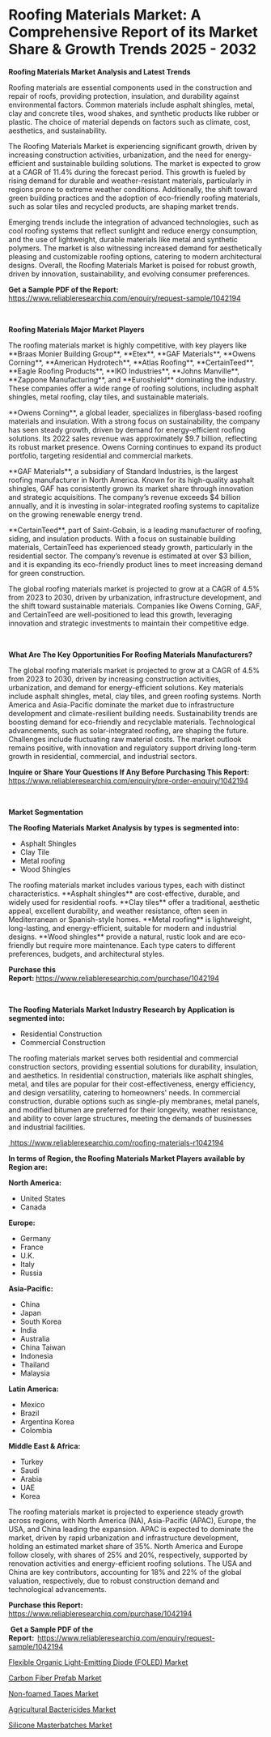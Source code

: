 <p><h1>Roofing Materials Market: A Comprehensive Report of its Market Share & Growth Trends 2025 - 2032</h1></p><p><strong>Roofing Materials Market Analysis and Latest Trends</strong></p>
<p><p>Roofing materials are essential components used in the construction and repair of roofs, providing protection, insulation, and durability against environmental factors. Common materials include asphalt shingles, metal, clay and concrete tiles, wood shakes, and synthetic products like rubber or plastic. The choice of material depends on factors such as climate, cost, aesthetics, and sustainability.</p><p>The Roofing Materials Market is experiencing significant growth, driven by increasing construction activities, urbanization, and the need for energy-efficient and sustainable building solutions. The market is expected to grow at a CAGR of 11.4% during the forecast period. This growth is fueled by rising demand for durable and weather-resistant materials, particularly in regions prone to extreme weather conditions. Additionally, the shift toward green building practices and the adoption of eco-friendly roofing materials, such as solar tiles and recycled products, are shaping market trends.</p><p>Emerging trends include the integration of advanced technologies, such as cool roofing systems that reflect sunlight and reduce energy consumption, and the use of lightweight, durable materials like metal and synthetic polymers. The market is also witnessing increased demand for aesthetically pleasing and customizable roofing options, catering to modern architectural designs. Overall, the Roofing Materials Market is poised for robust growth, driven by innovation, sustainability, and evolving consumer preferences.</p></p>
<p><strong>Get a Sample PDF of the Report:&nbsp;</strong> <a href="https://www.reliableresearchiq.com/enquiry/request-sample/1042194?utm_campaign=1159&utm_medium=2&utm_source=Github&utm_content=ia&utm_term=25012025&utm_id=roofing-materials">https://www.reliableresearchiq.com/enquiry/request-sample/1042194</a></p>
<p>&nbsp;</p>
<p><strong>Roofing Materials Major Market Players</strong></p>
<p><p>The roofing materials market is highly competitive, with key players like **Braas Monier Building Group**, **Etex**, **GAF Materials**, **Owens Corning**, **American Hydrotech**, **Atlas Roofing**, **CertainTeed**, **Eagle Roofing Products**, **IKO Industries**, **Johns Manville**, **Zappone Manufacturing**, and **Euroshield** dominating the industry. These companies offer a wide range of roofing solutions, including asphalt shingles, metal roofing, clay tiles, and sustainable materials.</p><p>**Owens Corning**, a global leader, specializes in fiberglass-based roofing materials and insulation. With a strong focus on sustainability, the company has seen steady growth, driven by demand for energy-efficient roofing solutions. Its 2022 sales revenue was approximately $9.7 billion, reflecting its robust market presence. Owens Corning continues to expand its product portfolio, targeting residential and commercial markets.</p><p>**GAF Materials**, a subsidiary of Standard Industries, is the largest roofing manufacturer in North America. Known for its high-quality asphalt shingles, GAF has consistently grown its market share through innovation and strategic acquisitions. The company’s revenue exceeds $4 billion annually, and it is investing in solar-integrated roofing systems to capitalize on the growing renewable energy trend.</p><p>**CertainTeed**, part of Saint-Gobain, is a leading manufacturer of roofing, siding, and insulation products. With a focus on sustainable building materials, CertainTeed has experienced steady growth, particularly in the residential sector. The company’s revenue is estimated at over $3 billion, and it is expanding its eco-friendly product lines to meet increasing demand for green construction.</p><p>The global roofing materials market is projected to grow at a CAGR of 4.5% from 2023 to 2030, driven by urbanization, infrastructure development, and the shift toward sustainable materials. Companies like Owens Corning, GAF, and CertainTeed are well-positioned to lead this growth, leveraging innovation and strategic investments to maintain their competitive edge.</p></p>
<p>&nbsp;</p>
<p><strong>What Are The Key Opportunities For Roofing Materials Manufacturers?</strong></p>
<p><p>The global roofing materials market is projected to grow at a CAGR of 4.5% from 2023 to 2030, driven by increasing construction activities, urbanization, and demand for energy-efficient solutions. Key materials include asphalt shingles, metal, clay tiles, and green roofing systems. North America and Asia-Pacific dominate the market due to infrastructure development and climate-resilient building needs. Sustainability trends are boosting demand for eco-friendly and recyclable materials. Technological advancements, such as solar-integrated roofing, are shaping the future. Challenges include fluctuating raw material costs. The market outlook remains positive, with innovation and regulatory support driving long-term growth in residential, commercial, and industrial sectors.</p></p>
<p><strong>Inquire or Share Your Questions If Any Before Purchasing This Report:</strong> <a href="https://www.reliableresearchiq.com/enquiry/pre-order-enquiry/1042194?utm_campaign=1159&utm_medium=2&utm_source=Github&utm_content=ia&utm_term=25012025&utm_id=roofing-materials">https://www.reliableresearchiq.com/enquiry/pre-order-enquiry/1042194</a></p>
<p>&nbsp;</p>
<p><strong>Market Segmentation</strong></p>
<p><strong>The Roofing Materials Market Analysis by types is segmented into:</strong></p>
<p><ul><li>Asphalt Shingles</li><li>Clay Tile</li><li>Metal roofing</li><li>Wood Shingles</li></ul></p>
<p><p>The roofing materials market includes various types, each with distinct characteristics. **Asphalt shingles** are cost-effective, durable, and widely used for residential roofs. **Clay tiles** offer a traditional, aesthetic appeal, excellent durability, and weather resistance, often seen in Mediterranean or Spanish-style homes. **Metal roofing** is lightweight, long-lasting, and energy-efficient, suitable for modern and industrial designs. **Wood shingles** provide a natural, rustic look and are eco-friendly but require more maintenance. Each type caters to different preferences, budgets, and architectural styles.</p></p>
<p><strong>Purchase this Report:&nbsp;</strong><a href="https://www.reliableresearchiq.com/purchase/1042194?utm_campaign=1159&utm_medium=2&utm_source=Github&utm_content=ia&utm_term=25012025&utm_id=roofing-materials">https://www.reliableresearchiq.com/purchase/1042194</a></p>
<p>&nbsp;</p>
<p><strong>The Roofing Materials Market Industry Research by Application is segmented into:</strong></p>
<p><ul><li>Residential Construction</li><li>Commercial Construction</li></ul></p>
<p><p>The roofing materials market serves both residential and commercial construction sectors, providing essential solutions for durability, insulation, and aesthetics. In residential construction, materials like asphalt shingles, metal, and tiles are popular for their cost-effectiveness, energy efficiency, and design versatility, catering to homeowners' needs. In commercial construction, durable options such as single-ply membranes, metal panels, and modified bitumen are preferred for their longevity, weather resistance, and ability to cover large structures, meeting the demands of businesses and industrial facilities.</p></p>
<p><a href="https://www.reliableresearchiq.com/roofing-materials-r1042194?utm_campaign=1159&utm_medium=2&utm_source=Github&utm_content=ia&utm_term=25012025&utm_id=roofing-materials">&nbsp;https://www.reliableresearchiq.com/roofing-materials-r1042194</a></p>
<p><strong>In terms of Region, the Roofing Materials Market Players available by Region are:</strong></p>
<p>
    <p> <strong> North America: </strong>
        <ul>
            <li>United States</li>
            <li>Canada</li>
        </ul>
        </p> 
    <p> <strong> Europe: </strong>
        <ul>
            <li>Germany</li>
            <li>France</li>
            <li>U.K.</li>
            <li>Italy</li>
            <li>Russia</li>
        </ul>
        </p> 
    <p> <strong> Asia-Pacific: </strong>
        <ul>
            <li>China</li>
            <li>Japan</li>
            <li>South Korea</li>
            <li>India</li>
            <li>Australia</li>
            <li>China Taiwan</li>
            <li>Indonesia</li>
            <li>Thailand</li>
            <li>Malaysia</li>
        </ul>
        </p> 
    <p> <strong> Latin America: </strong>
        <ul>
            <li>Mexico</li>
            <li>Brazil</li>
            <li>Argentina Korea</li>
            <li>Colombia</li>
        </ul>
        </p> 
    <p> <strong> Middle East & Africa: </strong>
        <ul>
            <li>Turkey</li>
            <li>Saudi</li>
            <li>Arabia</li>
            <li>UAE</li>
            <li>Korea</li>
        </ul>
    </p>
    </p>
<p><p>The roofing materials market is projected to experience steady growth across regions, with North America (NA), Asia-Pacific (APAC), Europe, the USA, and China leading the expansion. APAC is expected to dominate the market, driven by rapid urbanization and infrastructure development, holding an estimated market share of 35%. North America and Europe follow closely, with shares of 25% and 20%, respectively, supported by renovation activities and energy-efficient roofing solutions. The USA and China are key contributors, accounting for 18% and 22% of the global valuation, respectively, due to robust construction demand and technological advancements.</p></p>
<p><strong>Purchase this Report: </strong><a href="https://www.reliableresearchiq.com/purchase/1042194?utm_campaign=1159&utm_medium=2&utm_source=Github&utm_content=ia&utm_term=25012025&utm_id=roofing-materials">https://www.reliableresearchiq.com/purchase/1042194</a></p>
<p>&nbsp;<strong>Get a Sample PDF of the Report:&nbsp;&nbsp;</strong><a href="https://www.reliableresearchiq.com/enquiry/request-sample/1042194?utm_campaign=1159&utm_medium=2&utm_source=Github&utm_content=ia&utm_term=25012025&utm_id=roofing-materials">https://www.reliableresearchiq.com/enquiry/request-sample/1042194</a></p>
<p><strong></strong></p>
<p><p><a href="https://www.linkedin.com/pulse/in-depth-flexible-organic-light-emitting-diode-foled-market-vwocf?utm_campaign=1159&utm_medium=2&utm_source=Github&utm_content=ia&utm_term=25012025&utm_id=roofing-materials">Flexible Organic Light-Emitting Diode (FOLED) Market</a></p><p><a href="https://www.linkedin.com/pulse/carbon-fiber-prefab-market-size-analysis-quantitative-insights-9y1de?utm_campaign=1159&utm_medium=2&utm_source=Github&utm_content=ia&utm_term=25012025&utm_id=roofing-materials">Carbon Fiber Prefab Market</a></p><p><a href="https://www.linkedin.com/pulse/growing-non-foamed-tapes-market-size-forecast-predicted-a3xuc?utm_campaign=1159&utm_medium=2&utm_source=Github&utm_content=ia&utm_term=25012025&utm_id=roofing-materials">Non-foamed Tapes Market</a></p><p><a href="https://github.com/lisaeichler20775/Market-Research-Report-List-1/blob/main/agricultural-bactericides-market.md?utm_campaign=1159&utm_medium=2&utm_source=Github&utm_content=ia&utm_term=25012025&utm_id=roofing-materials">Agricultural Bactericides Market</a></p><p><a href="https://github.com/katonmarti489/Market-Research-Report-List-1/blob/main/silicone-masterbatches-market.md?utm_campaign=1159&utm_medium=2&utm_source=Github&utm_content=ia&utm_term=25012025&utm_id=roofing-materials">Silicone Masterbatches Market</a></p></p>